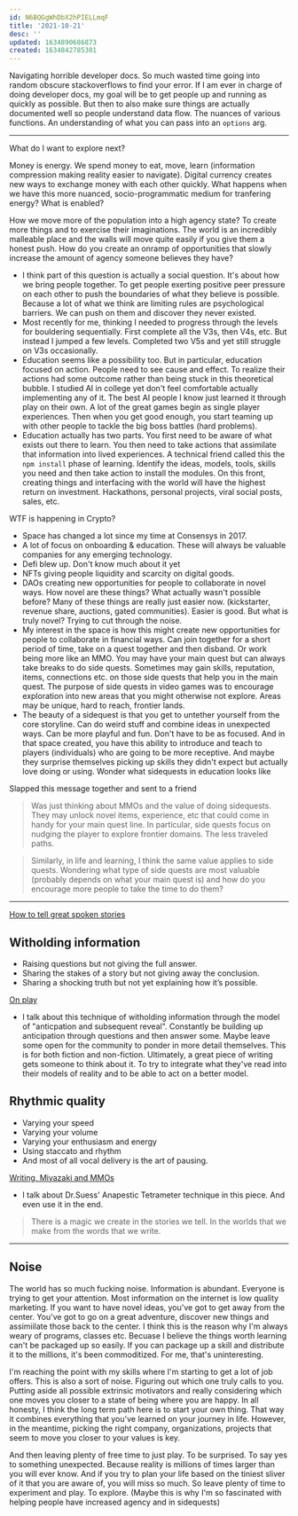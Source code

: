 ```yaml
---
id: N6BQGgWhDbX2hPIELLmqF
title: '2021-10-21'
desc: ''
updated: 1634890686873
created: 1634842785301
---
```


Navigating horrible developer docs. So much wasted time going into random obscure stackoverflows to find your error. If I am ever in charge of doing developer docs, my goal will be to get people up and running as quickly as possible. But then to also make sure things are actually documented well so people understand data flow. The nuances of various functions. An understanding of what you can pass into an `options` arg.

---

What do I want to explore next?

Money is energy. We spend money to eat, move, learn (information compression making reality easier to navigate). Digital currency creates new ways to exchange money with each other quickly. What happens when we have this more nuanced, socio-programmatic medium for tranfering energy? What is enabled?

How we move more of the population into a high agency state? To create more things and to exercise their imaginations. The world is an incredibly malleable place and the walls will move quite easily if you give them a honest push. How do you create an onramp of opportunities that slowly increase the amount of agency someone believes they have?
- I think part of this question is actually a social question. It's about how we bring people together. To get people exerting positive peer pressure on each other to push the boundaries of what they believe is possible. Because a lot of what we think are limiting rules are psychological barriers. We can push on them and discover they never existed. 
- Most recently for me, thinking I needed to progress through the levels for bouldering sequentially. First complete all the V3s, then V4s, etc. But instead I jumped a few levels. Completed two V5s and yet still struggle on V3s occasionally. 
- Education seems like a possibility too. But in particular, education focused on action. People need to see cause and effect. To realize their actions had some outcome rather than being stuck in this theoretical bubble. I studied AI in college yet don't feel comfortable actually implementing any of it. The best AI people I know just learned it through play on their own. A lot of the great games begin as single player experiences. Then when you get good enough, you start teaming up with other people to tackle the big boss battles (hard problems).
- Education actually has two parts. You first need to be aware of what exists out there to learn. You then need to take actions that assimilate that information into lived experiences. A technical friend called this the `npm install` phase of learning. Identify the ideas, models, tools, skills you need and then take action to install the modules. On this front, creating things and interfacing with the world will have the highest return on investment. Hackathons, personal projects, viral social posts, sales, etc.


WTF is happening in Crypto?
- Space has changed a lot since my time at Consensys in 2017. 
- A lot of focus on onboarding & education. These will always be valuable companies for any emerging technology. 
- Defi blew up. Don't know much about it yet
- NFTs giving people liquidity and scarcity on digital goods. 
- DAOs creating new opportunities for people to collaborate in novel ways. How novel are these things? What actually wasn't possible before? Many of these things are really just easier now. (kickstarter, revenue share, auctions, gated communities). Easier is good. But what is truly novel? Trying to cut through the noise.
- My interest in the space is how this might create new opportunities for people to collaborate in financial ways. Can join together for a short period of time, take on a quest together and then disband. Or work being more like an MMO. You may have your main quest but can always take breaks to do side quests. Sometimes may gain skills, reputation, items, connections etc. on those side quests that help you in the main quest. The purpose of side quests in video games was to encourage exploration into new areas that you might otherwise not explore. Areas may be unique, hard to reach, frontier lands. 
- The beauty of a sidequest is that you get to untether yourself from the core storyline. Can do weird stuff and combine ideas in unexpected ways. Can be more playful and fun. Don't have to be as focused. And in that space created, you have this ability to introduce and teach to players (individuals) who are going to be more receptive. And maybe they surprise themselves picking up skills they didn't expect but actually love doing or using. Wonder what sidequests in education looks like

Slapped this message together and sent to a friend

> Was just thinking about MMOs and the value of doing sidequests. They may unlock novel items, experience, etc that could come in handy for your main quest line. In particular, side quests focus on nudging the player to explore frontier domains. The less traveled paths.

>Similarly, in life and learning, I think the same value applies to side quests. Wondering what type of side quests are most valuable (probably depends on what your main quest is) and how do you encourage more people to take the time to do them?

---

[How to tell great spoken stories](https://www.julian.com/blog/storytelling)

## Witholding information
- Raising questions but not giving the full answer.
- Sharing the stakes of a story but not giving away the conclusion.
- Sharing a shocking truth but not yet explaining how it’s possible.

[On play](https://matthewsiu.substack.com/p/on-play)
- I talk about this technique of witholding information through the model of "anticpation and subsequent reveal". Constantly be building up anticipation through questions and then answer some. Maybe leave some open for the community to ponder in more detail themselves. This is for both fiction and non-fiction. Ultimately, a great piece of writing gets someone to think about it. To try to integrate what they've read into their models of reality and to be able to act on a better model.

## Rhythmic quality
- Varying your speed
- Varying your volume
- Varying your enthusiasm and energy
- Using staccato and rhythm
- And most of all vocal delivery is the art of pausing.

[Writing, Miyazaki and MMOs](https://matthewsiu.substack.com/p/writing-miyazaki-and-mmos)
- I talk about Dr.Suess' Anapestic Tetrameter technique in this piece. And even use it in the end. 
> There is a magic we create in the stories we tell. In the worlds that we make from the words that we write.

---

## Noise

The world has so much fucking noise. Information is abundant. Everyone is trying to get your attention. Most information on the internet is low quality marketing. If you want to have novel ideas, you've got to get away from the center. You've got to go on a great adventure, discover new things and assimiilate those back to the center. I think this is the reason why I'm always weary of programs, classes etc. Becuase I believe the things worth learning can't be packaged up so easily. If you can package up a skill and distribute it to the millions, it's been commoditized. For me, that's uninteresting.

I'm reaching the point with my skills where I'm starting to get a lot of job offers. This is also a sort of noise. Figuring out which one truly calls to you. Putting aside all possible extrinsic motivators and really considering which one moves you closer to a state of being where you are happy. In all honesty, I think the long term path here is to start your own thing. That way it combines everything that you've learned on your journey in life. However, in the meantime, picking the right company, organizations, projects that seem to move you closer to your values is key.

And then leaving plenty of free time to just play. To be surprised. To say yes to something unexpected. Because reality is millions of times larger than you will ever know. And if you try to plan your life based on the tiniest sliver of it that you are aware of, you will miss so much. So leave plenty of time to experiment and play. To explore. (Maybe this is why I'm so fascinated with helping people have increased agency and in sidequests)

